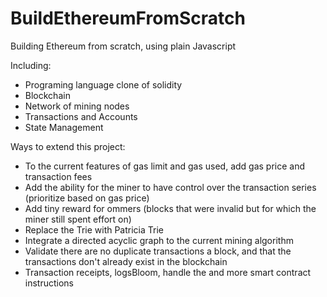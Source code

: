 # BuildEthereumFromScratch
Building Ethereum from scratch, using plain Javascript

Including:
- Programing language clone of solidity
- Blockchain
- Network of mining nodes
- Transactions and Accounts
- State Management

Ways to extend this project:
- To the current features of gas limit and gas used, add gas price and transaction fees
- Add the ability for the miner to have control over the transaction series (prioritize based on gas price)
- Add tiny reward for ommers (blocks that were invalid but for which the miner still spent effort on)
- Replace the Trie with Patricia Trie
- Integrate a directed acyclic graph to the current mining algorithm
- Validate there are no duplicate transactions a block, and that the transactions don't already exist in the blockchain
- Transaction receipts, logsBloom, handle the and more smart contract instructions
